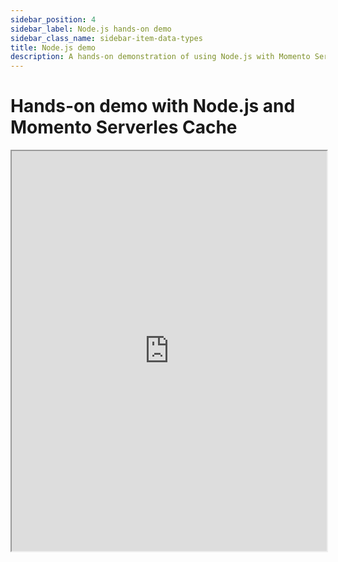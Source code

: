 ```yaml
---
sidebar_position: 4
sidebar_label: Node.js hands-on demo
sidebar_class_name: sidebar-item-data-types
title: Node.js demo
description: A hands-on demonstration of using Node.js with Momento Serverless Cache.
---
```


# Hands-on demo with Node.js and Momento Serverles Cache

<iframe width="100%" height="640" sandbox="allow-forms allow-modals allow-popups allow-same-origin allow-scripts" src="https://play.instruqt.com/embed/momento/tracks/testing-momento-nodejs-demo?token=em_e1k52xbaveIM9J5Y"></iframe>